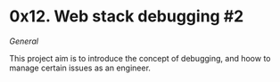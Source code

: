 # 0x12. Web stack debugging #2

*General*

This project aim is to introduce the concept of debugging, and hoow to manage certain issues as an engineer.
